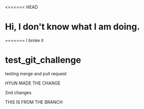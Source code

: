 <<<<<<< HEAD
# Hi, I don't know what I am doing. 
=======
I broke it




# test_git_challenge
testing merge and pull request

HYUN MADE THE CHANGE

2nd changes

THIS IS FROM THE BRANCH

